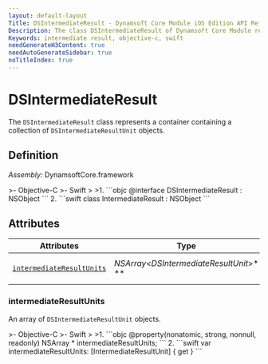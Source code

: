 ```yaml
---
layout: default-layout
Title: DSIntermediateResult - Dynamsoft Core Module iOS Edition API Reference
Description: The class DSIntermediateResult of Dynamsoft Core Module represents a container containing a collection of DSIntermediateResultUnit objects.
Keywords: intermediate result, objective-c, swift
needGenerateH3Content: true
needAutoGenerateSidebar: true
noTitleIndex: true
---
```


# DSIntermediateResult

The `DSIntermediateResult` class represents a container containing a collection of `DSIntermediateResultUnit` objects.

## Definition

*Assembly:* DynamsoftCore.framework

<div class="sample-code-prefix"></div>
>- Objective-C
>- Swift
>
>1. 
```objc
@interface DSIntermediateResult : NSObject
```
2. 
```swift
class IntermediateResult : NSObject
```

## Attributes

| Attributes | Type | Description |
| ---------- | ---- | ----------- |
| [`intermediateResultUnits`](#intermediateresultunits) | *NSArray<DSIntermediateResultUnit*>* \** | An array of `DSIntermediateResultUnit` objects. |

### intermediateResultUnits

An array of `DSIntermediateResultUnit` objects.

<div class="sample-code-prefix"></div>
>- Objective-C
>- Swift
>
>1. 
```objc
@property(nonatomic, strong, nonnull, readonly) NSArray<DSIntermediateResultUnit *> * intermediateResultUnits;
```
2. 
```swift
var intermediateResultUnits: [IntermediateResultUnit] { get }
```
